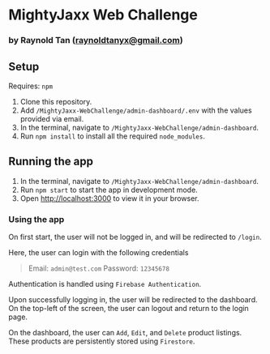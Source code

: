 # MightyJaxx Web Challenge

### by Raynold Tan (raynoldtanyx@gmail.com)

## Setup

Requires: `npm`

1. Clone this repository.
2. Add `/MightyJaxx-WebChallenge/admin-dashboard/.env` with the values provided via email.
3. In the terminal, navigate to `/MightyJaxx-WebChallenge/admin-dashboard`.
4. Run `npm install` to install all the required `node_modules`.

## Running the app

1. In the terminal, navigate to `/MightyJaxx-WebChallenge/admin-dashboard`.
2. Run `npm start` to start the app in development mode.
3. Open [http://localhost:3000](http://localhost:3000) to view it in your browser.

### Using the app

On first start, the user will not be logged in, and will be redirected to `/login`.

Here, the user can login with the following credentials

> Email: `admin@test.com`
> Password: `12345678`

Authentication is handled using `Firebase Authentication`.

Upon successfully logging in, the user will be redirected to the dashboard.
On the top-left of the screen, the user can logout and return to the login page.

On the dashboard, the user can `Add`, `Edit`, and `Delete` product listings.
These products are persistently stored using `Firestore`.
